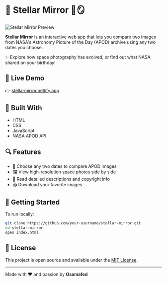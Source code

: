 # 🌌 Stellar Mirror 🔭🪞

![Stellar Mirror Preview](./stellar-mirror-preview.jpg)

**Stellar Mirror** is an interactive web app that lets you compare two images from NASA's Astronomy Picture of the Day (APOD) archive using any two dates you choose.

✨ Explore how space photography has evolved, or find out what NASA shared on your birthday!

## 🚀 Live Demo
👉 [stellarmirror.netlify.app](https://stellarmirror.netlify.app/)

## 🧰 Built With
- HTML
- CSS
- JavaScript
- NASA APOD API

## 🔍 Features
- 📅 Choose any two dates to compare APOD images
- 🖼️ View high-resolution space photos side by side
- 📖 Read detailed descriptions and copyright info
- 📥 Download your favorite images

## 📂 Getting Started
To run locally:

```bash
git clone https://github.com/your-username/stellar-mirror.git
cd stellar-mirror
open index.html
```

## 📄 License
This project is open source and available under the [MIT License](LICENSE).

---
Made with ❤️ and passion by **Osamafed**
